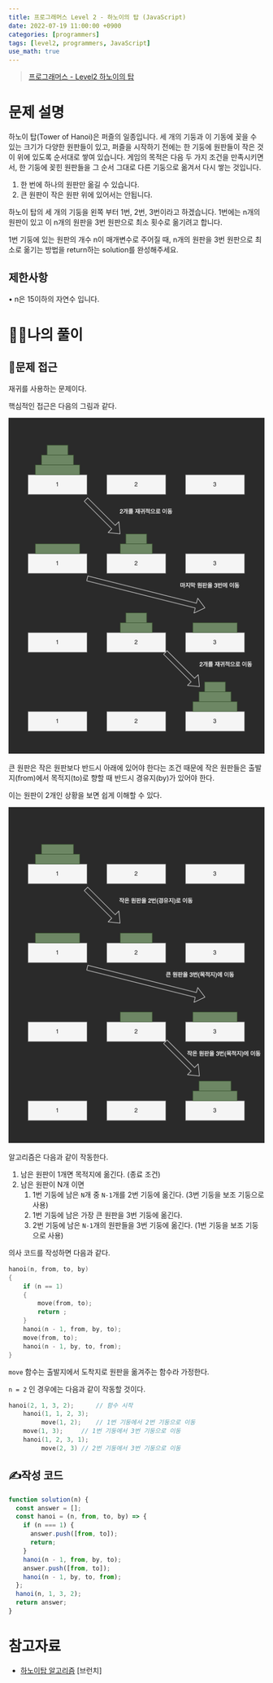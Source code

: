 ```yaml
---
title: 프로그래머스 Level 2 - 하노이의 탑 (JavaScript)
date: 2022-07-19 11:00:00 +0900
categories: [programmers]
tags: [level2, programmers, JavaScript]
use_math: true
---
```


> [프로그래머스 - Level2 하노이의 탑](https://school.programmers.co.kr/learn/courses/30/lessons/12946)

# 문제 설명

하노이 탑(Tower of Hanoi)은 퍼즐의 일종입니다. 세 개의 기둥과 이 기동에 꽂을 수 있는 크기가 다양한 원판들이 있고, 퍼즐을 시작하기 전에는 한 기둥에 원판들이 작은 것이 위에 있도록 순서대로 쌓여 있습니다. 게임의 목적은 다음 두 가지 조건을 만족시키면서, 한 기둥에 꽂힌 원판들을 그 순서 그대로 다른 기둥으로 옮겨서 다시 쌓는 것입니다.

1. 한 번에 하나의 원판만 옮길 수 있습니다.
2. 큰 원판이 작은 원판 위에 있어서는 안됩니다.

하노이 탑의 세 개의 기둥을 왼쪽 부터 1번, 2번, 3번이라고 하겠습니다. 1번에는 n개의 원판이 있고 이 n개의 원판을 3번 원판으로 최소 횟수로 옮기려고 합니다.

1번 기둥에 있는 원판의 개수 n이 매개변수로 주어질 때, n개의 원판을 3번 원판으로 최소로 옮기는 방법을 return하는 solution를 완성해주세요.

## 제한사항

• n은 15이하의 자연수 입니다.

# 🙋‍♂️나의 풀이

## 🤔문제 접근

재귀를 사용하는 문제이다.

핵심적인 접근은 다음의 그림과 같다.

![hanoi.drawio.png](/assets/images/2022/2022-07-19-programmers-hanoi/hanoi.drawio.png)

큰 원판은 작은 원판보다 반드시 아래에 있어야 한다는 조건 때문에 작은 원판들은 출발지(from)에서 목적지(to)로 향할 때 반드시 경유지(by)가 있어야 한다.

이는 원판이 2개인 상황을 보면 쉽게 이해할 수 있다.

![hanoi.drawio (1).png](</assets/images/2022/2022-07-19-programmers-hanoi/hanoi.drawio%20(1).png>)

알고리즘은 다음과 같이 작동한다.

1. 남은 원판이 1개면 목적지에 옮긴다. (종료 조건)
2. 남은 원판이 N개 이면
   1. 1번 기둥에 남은 `N`개 중 `N-1`개를 2번 기둥에 옮긴다. (3번 기둥을 보조 기둥으로 사용)
   2. 1번 기둥에 남은 가장 큰 원판을 3번 기둥에 옮긴다.
   3. 2번 기둥에 남은 `N-1`개의 원판들을 3번 기둥에 옮긴다. (1번 기둥을 보조 기둥으로 사용)

의사 코드를 작성하면 다음과 같다.

```c
hanoi(n, from, to, by)
{
	if (n == 1)
	{
		move(from, to);
		return ;
	}
	hanoi(n - 1, from, by, to);
	move(from, to);
	hanoi(n - 1, by, to, from);
}
```

`move` 함수는 출발지에서 도착지로 원판을 옮겨주는 함수라 가정한다.

`n = 2` 인 경우에는 다음과 같이 작동할 것이다.

```c
hanoi(2, 1, 3, 2);		// 함수 시작
	hanoi(1, 1, 2, 3);
		 move(1, 2);	// 1번 기둥에서 2번 기둥으로 이동
	move(1, 3);		// 1번 기둥에서 3번 기둥으로 이동
	hanoi(1, 2, 3, 1);
		 move(2, 3)	// 2번 기둥에서 3번 기둥으로 이동
```

## ✍️작성 코드

```javascript
function solution(n) {
  const answer = [];
  const hanoi = (n, from, to, by) => {
    if (n === 1) {
      answer.push([from, to]);
      return;
    }
    hanoi(n - 1, from, by, to);
    answer.push([from, to]);
    hanoi(n - 1, by, to, from);
  };
  hanoi(n, 1, 3, 2);
  return answer;
}
```

# 참고자료

- [하노이탑 알고리즘](https://brunch.co.kr/@younggiseo/139) [브런치]
